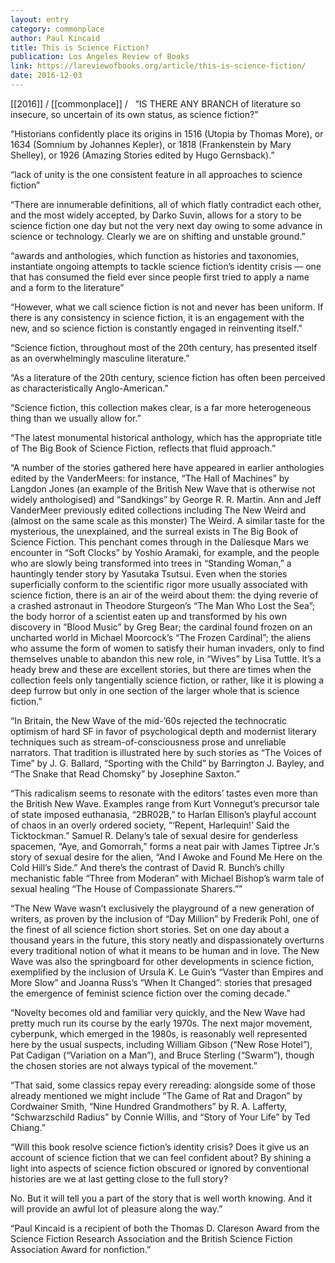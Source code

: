 ```yaml
---
layout: entry
category: commonplace
author: Paul Kincaid
title: This is Science Fiction?
publication: Los Angeles Review of Books
link: https://lareviewofbooks.org/article/this-is-science-fiction/
date: 2016-12-03
---
```


[[2016]] / [[commonplace]] / 
 
“IS THERE ANY BRANCH of literature so insecure, so uncertain of its own status, as science fiction?”

“Historians confidently place its origins in 1516 (Utopia by Thomas More), or 1634 (Somnium by Johannes Kepler), or 1818 (Frankenstein by Mary Shelley), or 1926 (Amazing Stories edited by Hugo Gernsback).”

“lack of unity is the one consistent feature in all approaches to science fiction”

“There are innumerable definitions, all of which flatly contradict each other, and the most widely accepted, by Darko Suvin, allows for a story to be science fiction one day but not the very next day owing to some advance in science or technology. Clearly we are on shifting and unstable ground.”

“awards and anthologies, which function as histories and taxonomies, instantiate ongoing attempts to tackle science fiction’s identity crisis — one that has consumed the field ever since people first tried to apply a name and a form to the literature”

“However, what we call science fiction is not and never has been uniform. If there is any consistency in science fiction, it is an engagement with the new, and so science fiction is constantly engaged in reinventing itself.”

“Science fiction, throughout most of the 20th century, has presented itself as an overwhelmingly masculine literature.”

“As a literature of the 20th century, science fiction has often been perceived as characteristically Anglo-American.”

“Science fiction, this collection makes clear, is a far more heterogeneous thing than we usually allow for.”

“The latest monumental historical anthology, which has the appropriate title of The Big Book of Science Fiction, reflects that fluid approach.”

“A number of the stories gathered here have appeared in earlier anthologies edited by the VanderMeers: for instance, “The Hall of Machines” by Langdon Jones (an example of the British New Wave that is otherwise not widely anthologised) and “Sandkings” by George R. R. Martin. Ann and Jeff VanderMeer previously edited collections including The New Weird and (almost on the same scale as this monster) The Weird. A similar taste for the mysterious, the unexplained, and the surreal exists in The Big Book of Science Fiction. This penchant comes through in the Dalíesque Mars we encounter in “Soft Clocks” by Yoshio Aramaki, for example, and the people who are slowly being transformed into trees in “Standing Woman,” a hauntingly tender story by Yasutaka Tsutsui. Even when the stories superficially conform to the scientific rigor more usually associated with science fiction, there is an air of the weird about them: the dying reverie of a crashed astronaut in Theodore Sturgeon’s “The Man Who Lost the Sea”; the body horror of a scientist eaten up and transformed by his own discovery in “Blood Music” by Greg Bear; the cardinal found frozen on an uncharted world in Michael Moorcock’s “The Frozen Cardinal”; the aliens who assume the form of women to satisfy their human invaders, only to find themselves unable to abandon this new role, in “Wives” by Lisa Tuttle. It’s a heady brew and these are excellent stories, but there are times when the collection feels only tangentially science fiction, or rather, like it is plowing a deep furrow but only in one section of the larger whole that is science fiction.”

“In Britain, the New Wave of the mid-’60s rejected the technocratic optimism of hard SF in favor of psychological depth and modernist literary techniques such as stream-of-consciousness prose and unreliable narrators. That tradition is illustrated here by such stories as “The Voices of Time” by J. G. Ballard, “Sporting with the Child” by Barrington J. Bayley, and “The Snake that Read Chomsky” by Josephine Saxton.”

“This radicalism seems to resonate with the editors’ tastes even more than the British New Wave. Examples range from Kurt Vonnegut’s precursor tale of state imposed euthanasia, “2BR02B,” to Harlan Ellison’s playful account of chaos in an overly ordered society, “‘Repent, Harlequin!’ Said the Ticktockman.” Samuel R. Delany’s tale of sexual desire for genderless spacemen, “Aye, and Gomorrah,” forms a neat pair with James Tiptree Jr.’s story of sexual desire for the alien, “And I Awoke and Found Me Here on the Cold Hill’s Side.” And there’s the contrast of David R. Bunch’s chilly mechanistic fable “Three from Moderan” with Michael Bishop’s warm tale of sexual healing “The House of Compassionate Sharers.””

“The New Wave wasn’t exclusively the playground of a new generation of writers, as proven by the inclusion of “Day Million” by Frederik Pohl, one of the finest of all science fiction short stories. Set on one day about a thousand years in the future, this story neatly and dispassionately overturns every traditional notion of what it means to be human and in love. The New Wave was also the springboard for other developments in science fiction, exemplified by the inclusion of Ursula K. Le Guin’s “Vaster than Empires and More Slow” and Joanna Russ’s “When It Changed”: stories that presaged the emergence of feminist science fiction over the coming decade.”

“Novelty becomes old and familiar very quickly, and the New Wave had pretty much run its course by the early 1970s. The next major movement, cyberpunk, which emerged in the 1980s, is reasonably well represented here by the usual suspects, including William Gibson (“New Rose Hotel”), Pat Cadigan (“Variation on a Man”), and Bruce Sterling (“Swarm”), though the chosen stories are not always typical of the movement.”

“That said, some classics repay every rereading: alongside some of those already mentioned we might include “The Game of Rat and Dragon” by Cordwainer Smith, “Nine Hundred Grandmothers” by R. A. Lafferty, “Schwarzschild Radius” by Connie Willis, and “Story of Your Life” by Ted Chiang.”

“Will this book resolve science fiction’s identity crisis? Does it give us an account of science fiction that we can feel confident about? By shining a light into aspects of science fiction obscured or ignored by conventional histories are we at last getting close to the full story?

No. But it will tell you a part of the story that is well worth knowing. And it will provide an awful lot of pleasure along the way.”

“Paul Kincaid is a recipient of both the Thomas D. Clareson Award from the Science Fiction Research Association and the British Science Fiction Association Award for nonfiction.”


